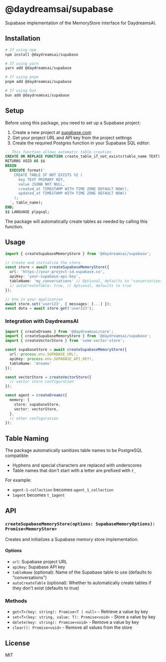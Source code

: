 # @daydreamsai/supabase

Supabase implementation of the MemoryStore interface for DaydreamsAI.

## Installation

```bash
# If using npm
npm install @daydreamsai/supabase

# If using yarn
yarn add @daydreamsai/supabase

# If using pnpm
pnpm add @daydreamsai/supabase

# If using bun
bun add @daydreamsai/supabase
```

## Setup

Before using this package, you need to set up a Supabase project:

1. Create a new project at [supabase.com](https://supabase.com)
2. Get your project URL and API key from the project settings
3. Create the required Postgres function in your Supabase SQL editor:

```sql
-- This function allows automatic table creation
CREATE OR REPLACE FUNCTION create_table_if_not_exists(table_name TEXT)
RETURNS VOID AS $$
BEGIN
  EXECUTE format('
    CREATE TABLE IF NOT EXISTS %I (
      key TEXT PRIMARY KEY,
      value JSONB NOT NULL,
      created_at TIMESTAMP WITH TIME ZONE DEFAULT NOW(),
      updated_at TIMESTAMP WITH TIME ZONE DEFAULT NOW()
    );
  ', table_name);
END;
$$ LANGUAGE plpgsql;
```

The package will automatically create tables as needed by calling this function.

## Usage

```typescript
import { createSupabaseMemoryStore } from '@daydreamsai/supabase';

// Create and initialize the store
const store = await createSupabaseMemoryStore({
  url: 'https://your-project-id.supabase.co',
  apiKey: 'your-supabase-api-key',
  tableName: 'my_conversations' // Optional, defaults to "conversations"
  // autoCreateTable: true, // Optional, defaults to true
});

// Use in your application
await store.set('user123', { messages: [...] });
const data = await store.get('user123');
```

### Integration with DaydreamsAI

```typescript
import { createDreams } from '@daydreamsai/core';
import { createSupabaseMemoryStore } from '@daydreamsai/supabase';
import { createVectorStore } from 'some-vector-store';

const supabaseStore = await createSupabaseMemoryStore({
  url: process.env.SUPABASE_URL!,
  apiKey: process.env.SUPABASE_API_KEY!,
  tableName: 'dreams'
});

const vectorStore = createVectorStore({
  // vector store configuration
});

const agent = createDreams({
  memory: {
    store: supabaseStore,
    vector: vectorStore,
  },
  // other configuration
});
```

## Table Naming

The package automatically sanitizes table names to be PostgreSQL compatible:
- Hyphens and special characters are replaced with underscores
- Table names that don't start with a letter are prefixed with `t_`

For example:
- `agent-1-collection` becomes `agent_1_collection`
- `1agent` becomes `t_1agent`

## API

### `createSupabaseMemoryStore(options: SupabaseMemoryOptions): Promise<MemoryStore>`

Creates and initializes a Supabase memory store implementation.

#### Options

- `url`: Supabase project URL
- `apiKey`: Supabase API key
- `tableName` (optional): Name of the Supabase table to use (defaults to "conversations")
- `autoCreateTable` (optional): Whether to automatically create tables if they don't exist (defaults to true)

### Methods

- `get<T>(key: string): Promise<T | null>` - Retrieve a value by key
- `set<T>(key: string, value: T): Promise<void>` - Store a value by key
- `delete(key: string): Promise<void>` - Remove a value by key
- `clear(): Promise<void>` - Remove all values from the store

## License

MIT 